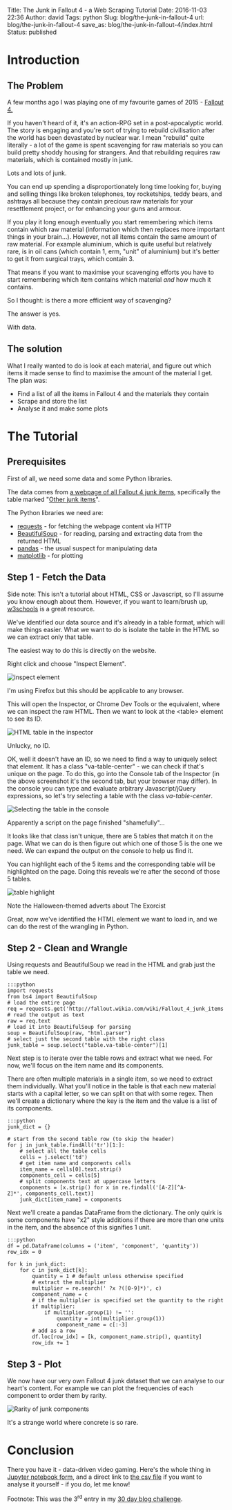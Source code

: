 Title: The Junk in Fallout 4 - a Web Scraping Tutorial
Date: 2016-11-03 22:36
Author: david
Tags: python
Slug: blog/the-junk-in-fallout-4
url: blog/the-junk-in-fallout-4
save_as: blog/the-junk-in-fallout-4/index.html
Status: published

# Introduction

## The Problem

A few months ago I was playing one of my favourite games of 2015 -
[Fallout 4.](https://en.wikipedia.org/wiki/Fallout_4)

If you haven't heard of it, it's an action-RPG set in a post-apocalyptic
world. The story is engaging and you're sort of trying to rebuild
civilisation after the world has been devastated by nuclear war. I mean
"rebuild" quite literally - a lot of the game is spent scavenging for
raw materials so you can build pretty shoddy housing for strangers. And
that rebuilding requires raw materials, which is contained mostly in
junk.

Lots and lots of junk.

You can end up spending a disproportionately long time looking for,
buying and selling things like broken telephones, toy rocketships, teddy
bears, and ashtrays all because they contain precious raw materials for
your resettlement project, or for enhancing your guns and armour.

If you play it long enough eventually you start remembering which items
contain which raw material (information which then replaces more
important things in your brain...). However, not all items contain the
same amount of raw material. For example aluminium, which is quite
useful but relatively rare, is in oil cans (which contain 1, erm, "unit"
of aluminium) but it's better to get it from surgical trays, which
contain 3.

That means if you want to maximise your scavenging efforts you have to
start remembering which item contains which material *and* how much it
contains.

So I thought: is there a more efficient way of scavenging?

The answer is yes.

With data.

## The solution

What I really wanted to do is look at each material, and figure out
which items it made sense to find to maximise the amount of the material
I get. The plan was:

-   Find a list of all the items in Fallout 4 and the materials they
    contain
-   Scrape and store the list
-   Analyse it and make some plots


# The Tutorial

## Prerequisites

First of all, we need some data and some Python libraries.

The data comes from [a webpage of all Fallout 4 junk items](http://fallout.wikia.com/wiki/Fallout_4_junk_items), specifically
the table marked "[Other junk items](http://fallout.wikia.com/wiki/Fallout_4_junk_items#Other_junk_items)".

The Python libraries we need are:

-   [requests](http://docs.python-requests.org) - for fetching the
    webpage content via HTTP
-   [BeautifulSoup](https://www.crummy.com/software/BeautifulSoup/bs4/doc/) -
    for reading, parsing and extracting data from the returned HTML
-   [pandas](http://pandas.pydata.org/pandas-docs/stable/) - the usual
    suspect for manipulating data
-   [matplotlib](http://matplotlib.org/) - for plotting


## Step 1 - Fetch the Data

Side note: This isn't a tutorial about HTML, CSS or Javascript, so I'll
assume you know enough about them. However, if you want to learn/brush
up, [w3schools](http://www.w3schools.com) is a great resource.

We've identified our data source and it's already in a table format,
which will make things easier. What we want to do is isolate the table
in the HTML so we can extract only that table.

The easiest way to do this is directly on the website.

Right click and choose "Inspect Element".

![inspect element]({static}/images/the-junk-in-fallout-4/inspect_element.png)

I'm using Firefox but this should be applicable to any browser.

This will open the Inspector, or Chrome Dev Tools or the equivalent,
where we can inspect the raw HTML. Then we want to look at the
&lt;table&gt; element to see its ID.

![HTML table in the inspector]({static}/images/the-junk-in-fallout-4/tablehtml.png)

Unlucky, no ID. 

OK, well it doesn't have an ID, so we need to find a way to uniquely
select that element. It has a class "va-table-center" - we can check if
that's unique on the page. To do this, go into the Console tab of the
Inspector (in the above screenshot it's the second tab, but your browser
may differ). In the console you can type and evaluate arbitrary
Javascript/jQuery expressions, so let's try selecting a table with the
class *va-table-center*.

![Selecting the table in the console]({static}/images/the-junk-in-fallout-4/junktable_selector.png)

Apparently a script on the page finished "shamefully"... 

It looks like that class isn't unique, there are 5 tables that match it
on the page. What we can do is then figure out which one of those 5 is
the one we need. We can expand the output on the console to help us find
it.

You can highlight each of the 5 items and the corresponding table will
be highlighted on the page. Doing this reveals we're after the second of
those 5 tables.

![table highlight]({static}/images/the-junk-in-fallout-4/table_highlight.png)

Note the Halloween-themed adverts about The Exorcist 

Great, now we've identified the HTML element we want to load in, and we
can do the rest of the wrangling in Python.

## Step 2 - Clean and Wrangle

Using requests and BeautifulSoup we read in the HTML and grab just the
table we need.

    :::python
    import requests
    from bs4 import BeautifulSoup
    # load the entire page
    req = requests.get('http://fallout.wikia.com/wiki/Fallout_4_junk_items')
    # read the output as text
    raw = req.text
    # load it into BeautifulSoup for parsing
    soup = BeautifulSoup(raw, "html.parser")
    # select just the second table with the right class
    junk_table = soup.select("table.va-table-center")[1]

Next step is to iterate over the table rows and extract what we need.
For now, we'll focus on the item name and its components.

There are often multiple materials in a single item, so we need to
extract them individually. What you'll notice in the table is that each
new material starts with a capital letter, so we can split on that with
some regex. Then we'll create a dictionary where the key is the item and
the value is a list of its components.

    :::python
    junk_dict = {}

    # start from the second table row (to skip the header)
    for j in junk_table.findAll('tr')[1:]:
        # select all the table cells
        cells = j.select('td')
        # get item name and components cells
        item_name = cells[0].text.strip()
        components_cell = cells[5]
        # split components text at uppercase letters
        components = [x.strip() for x in re.findall('[A-Z][^A-Z]*', components_cell.text)]
        junk_dict[item_name] = components

Next we'll create a pandas DataFrame from the dictionary. The only quirk
is some components have "x2" style additions if there are more than one
units in the item, and the absence of this signifies 1 unit.

    :::python
    df = pd.DataFrame(columns = ('item', 'component', 'quantity'))
    row_idx = 0

    for k in junk_dict:
        for c in junk_dict[k]:
            quantity = 1 # default unless otherwise specified
            # extract the multiplier
            multiplier = re.search(' ?x ?([0-9]*)', c)
            component_name = c
            # if the multiplier is specified set the quantity to the right value
            if multiplier:
                if multiplier.group(1) != '':
                    quantity = int(multiplier.group(1))
                    component_name = c[:-3]
            # add as a row
            df.loc[row_idx] = [k, component_name.strip(), quantity]
            row_idx += 1

## Step 3 - Plot

We now have our very own Fallout 4 junk dataset that we can analyse to
our heart's content. For example we can plot the frequencies of each
component to order them by rarity.

![Rarity of junk components]({static}/images/the-junk-in-fallout-4/junkplot.png)

It's a strange world where concrete is so rare.

# Conclusion

There you have it - data-driven video gaming. Here's the whole thing in
[Jupyter notebook form](https://github.com/davidasboth/blog-notebooks/blob/master/fallout-junk/Fallout%20Junk%20Data.ipynb),
and a direct link to [the csv file]({static}/files/fallout_junk.csv)
if you want to analyse it yourself - if you do, let me know!


Footnote: This was the 3<sup>rd</sup> entry in my [30 day blog challenge](/blog/30-posts-in-30-days/).
